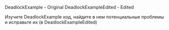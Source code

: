 DeadlockExample - Original
DeadlockExampleEdited - Edited

Изучите DeadlockExample код, найдите в нем потенциальные проблемы и исправьте их (в DeadlockExampleEdited)
